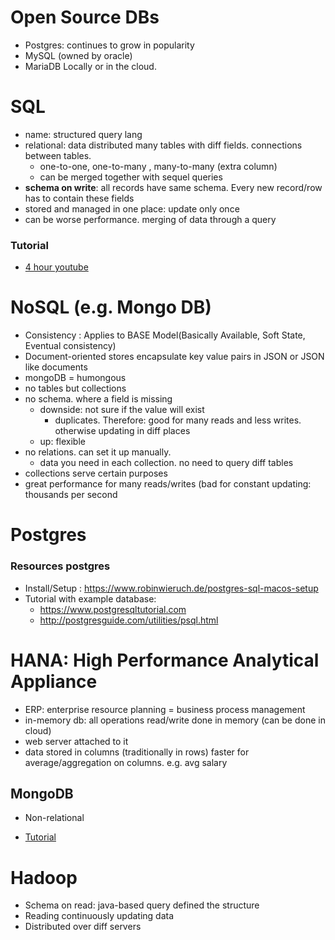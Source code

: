 # Open Source DBs
- Postgres: continues to grow in popularity
- MySQL (owned by oracle)
- MariaDB
Locally or in the cloud. 


# SQL 

- name: structured query lang
- relational: data distributed  many tables with diff fields. connections between tables.
    - one-to-one, one-to-many , many-to-many (extra column) 
    - can be merged together with sequel queries
- **schema on write**: all records have same schema. Every new record/row has to contain these fields  
- stored and managed in one place: update only once 
- can be worse performance. merging of data through a query

### Tutorial
- [4 hour youtube](https://www.youtube.com/watch?v=HXV3zeQKqGY)



# NoSQL (e.g. Mongo DB)
- Consistency : Applies to BASE Model(Basically Available, Soft State, Eventual consistency)
- Document-oriented stores encapsulate key value pairs in JSON or JSON like documents
- mongoDB = humongous 
- no tables but collections
- no schema. where a field is missing
    - downside: not sure if the value will exist 
        - duplicates. Therefore: good for many reads and less writes. otherwise updating in diff places
    - up: flexible 
- no relations. can set it up manually. 
    - data you need in each collection. no need to query diff tables
- collections serve certain purposes
- great performance for many reads/writes (bad for constant updating: thousands per second


# Postgres 

### Resources postgres
- Install/Setup : https://www.robinwieruch.de/postgres-sql-macos-setup
- Tutorial with example database: 
    - https://www.postgresqltutorial.com
    - http://postgresguide.com/utilities/psql.html



# HANA: High Performance Analytical Appliance 

- ERP: enterprise resource planning = business process management
- in-memory db: all operations read/write  done in memory (can be done in cloud)
- web server attached to it
- data stored in columns (traditionally in rows) faster for average/aggregation on columns. e.g. avg salary



## MongoDB 

- Non-relational

- [Tutorial](https://docs.mongodb.com/manual/tutorial/query-documents/)




# Hadoop
-  Schema on read: java-based query defined the structure
-  Reading continuously updating data
-  Distributed over diff servers
